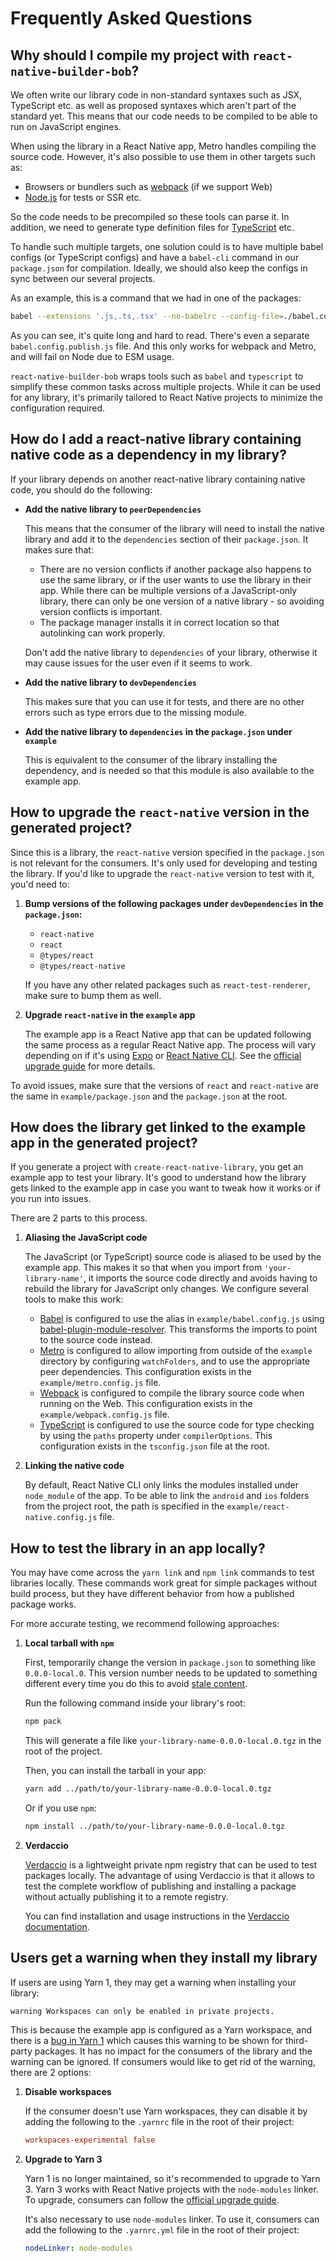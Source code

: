 # Frequently Asked Questions

## Why should I compile my project with `react-native-builder-bob`?

We often write our library code in non-standard syntaxes such as JSX, TypeScript etc. as well as proposed syntaxes which aren't part of the standard yet. This means that our code needs to be compiled to be able to run on JavaScript engines.

When using the library in a React Native app, Metro handles compiling the source code. However, it's also possible to use them in other targets such as:

- Browsers or bundlers such as [webpack](https://webpack.js.org) (if we support Web)
- [Node.js](https://nodejs.org) for tests or SSR etc.

So the code needs to be precompiled so these tools can parse it. In addition, we need to generate type definition files for [TypeScript](https://www.typescriptlang.org/) etc.

To handle such multiple targets, one solution could is to have multiple babel configs (or TypeScript configs) and have a `babel-cli` command in our `package.json` for compilation. Ideally, we should also keep the configs in sync between our several projects.

As an example, this is a command that we had in one of the packages:

```sh
babel --extensions '.js,.ts,.tsx' --no-babelrc --config-file=./babel.config.publish.js src --ignore '**/__tests__/**' --copy-files --source-maps --delete-dir-on-start --out-dir dist && del-cli 'dist/**/__tests__' && yarn tsc --emitDeclarationOnly
```

As you can see, it's quite long and hard to read. There's even a separate `babel.config.publish.js` file. And this only works for webpack and Metro, and will fail on Node due to ESM usage.

`react-native-builder-bob` wraps tools such as `babel` and `typescript` to simplify these common tasks across multiple projects. While it can be used for any library, it's primarily tailored to React Native projects to minimize the configuration required.

## How do I add a react-native library containing native code as a dependency in my library?

If your library depends on another react-native library containing native code, you should do the following:

- **Add the native library to `peerDependencies`**

  This means that the consumer of the library will need to install the native library and add it to the `dependencies` section of their `package.json`. It makes sure that:

  - There are no version conflicts if another package also happens to use the same library, or if the user wants to use the library in their app. While there can be multiple versions of a JavaScript-only library, there can only be one version of a native library - so avoiding version conflicts is important.
  - The package manager installs it in correct location so that autolinking can work properly.

  Don't add the native library to `dependencies` of your library, otherwise it may cause issues for the user even if it seems to work.

- **Add the native library to `devDependencies`**

  This makes sure that you can use it for tests, and there are no other errors such as type errors due to the missing module.

- **Add the native library to `dependencies` in the `package.json` under `example`**

  This is equivalent to the consumer of the library installing the dependency, and is needed so that this module is also available to the example app.

## How to upgrade the `react-native` version in the generated project?

Since this is a library, the `react-native` version specified in the `package.json` is not relevant for the consumers. It's only used for developing and testing the library. If you'd like to upgrade the `react-native` version to test with it, you'd need to:

1. **Bump versions of the following packages under `devDependencies` in the `package.json`:**

   - `react-native`
   - `react`
   - `@types/react`
   - `@types/react-native`

   If you have any other related packages such as `react-test-renderer`, make sure to bump them as well.

2. **Upgrade `react-native` in the `example` app**

   The example app is a React Native app that can be updated following the same process as a regular React Native app. The process will vary depending on if it's using [Expo](https://expo.io) or [React Native CLI](https://github.com/react-native-community/cli). See the [official upgrade guide](https://reactnative.dev/docs/upgrading) for more details.

To avoid issues, make sure that the versions of `react` and `react-native` are the same in `example/package.json` and the `package.json` at the root.

## How does the library get linked to the example app in the generated project?

If you generate a project with `create-react-native-library`, you get an example app to test your library. It's good to understand how the library gets linked to the example app in case you want to tweak how it works or if you run into issues.

There are 2 parts to this process.

1. **Aliasing the JavaScript code**

   The JavaScript (or TypeScript) source code is aliased to be used by the example app. This makes it so that when you import from `'your-library-name'`, it imports the source code directly and avoids having to rebuild the library for JavaScript only changes. We configure several tools to make this work:

   - [Babel](https://babeljs.io) is configured to use the alias in `example/babel.config.js` using [babel-plugin-module-resolver](https://github.com/tleunen/babel-plugin-module-resolver). This transforms the imports to point to the source code instead.
   - [Metro](https://facebook.github.io/metro/) is configured to allow importing from outside of the `example` directory by configuring `watchFolders`, and to use the appropriate peer dependencies. This configuration exists in the `example/metro.config.js` file.
   - [Webpack](https://webpack.js.org/) is configured to compile the library source code when running on the Web. This configuration exists in the `example/webpack.config.js` file.
   - [TypeScript](https://www.typescriptlang.org/) is configured to use the source code for type checking by using the `paths` property under `compilerOptions`. This configuration exists in the `tsconfig.json` file at the root.

2. **Linking the native code**

   By default, React Native CLI only links the modules installed under `node_module` of the app. To be able to link the `android` and `ios` folders from the project root, the path is specified in the `example/react-native.config.js` file.

## How to test the library in an app locally?

You may have come across the `yarn link` and `npm link` commands to test libraries locally. These commands work great for simple packages without build process, but they have different behavior from how a published package works.

For more accurate testing, we recommend following approaches:

1. **Local tarball with `npm`**

   First, temporarily change the version in `package.json` to something like `0.0.0-local.0`. This version number needs to be updated to something different every time you do this to avoid [stale content](https://github.com/yarnpkg/yarn/issues/6811).

   Run the following command inside your library's root:

   ```sh
   npm pack
   ```

   This will generate a file like `your-library-name-0.0.0-local.0.tgz` in the root of the project.

   Then, you can install the tarball in your app:

   ```sh
   yarn add ../path/to/your-library-name-0.0.0-local.0.tgz
   ```

   Or if you use `npm`:

   ```sh
   npm install ../path/to/your-library-name-0.0.0-local.0.tgz
   ```

2. **Verdaccio**

   [Verdaccio](https://verdaccio.org/) is a lightweight private npm registry that can be used to test packages locally. The advantage of using Verdaccio is that it allows to test the complete workflow of publishing and installing a package without actually publishing it to a remote registry.

   You can find installation and usage instructions in the [Verdaccio documentation](https://verdaccio.org/docs/en/installation).

## Users get a warning when they install my library

If users are using Yarn 1, they may get a warning when installing your library:

```sh
warning Workspaces can only be enabled in private projects.
```

This is because the example app is configured as a Yarn workspace, and there is a [bug in Yarn 1](https://github.com/yarnpkg/yarn/issues/8580) which causes this warning to be shown for third-party packages. It has no impact for the consumers of the library and the warning can be ignored. If consumers would like to get rid of the warning, there are 2 options:

1. **Disable workspaces**

   If the consumer doesn't use Yarn workspaces, they can disable it by adding the following to the `.yarnrc` file in the root of their project:

   ```rc
   workspaces-experimental false
   ```

2. **Upgrade to Yarn 3**

   Yarn 1 is no longer maintained, so it's recommended to upgrade to Yarn 3. Yarn 3 works with React Native projects with the `node-modules` linker. To upgrade, consumers can follow the [official upgrade guide](https://yarnpkg.com/migration/guide).

   It's also necessary to use `node-modules` linker. To use it, consumers can add the following to the `.yarnrc.yml` file in the root of their project:

   ```yml
   nodeLinker: node-modules
   ```
